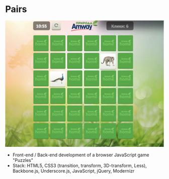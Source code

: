 # Pairs
![alt text](https://github.com/schiz/pairs/raw/master/ishodnik.png "Pairs markup")
* Front-end / Back-end development of а browser JavaScript game "Puzzles"
* Stack: HTML5, CSS3 (transition, transform, 3D-transform, Less), Backbone.js, Underscore.js, JavaScript, jQuery, Modernizr 


